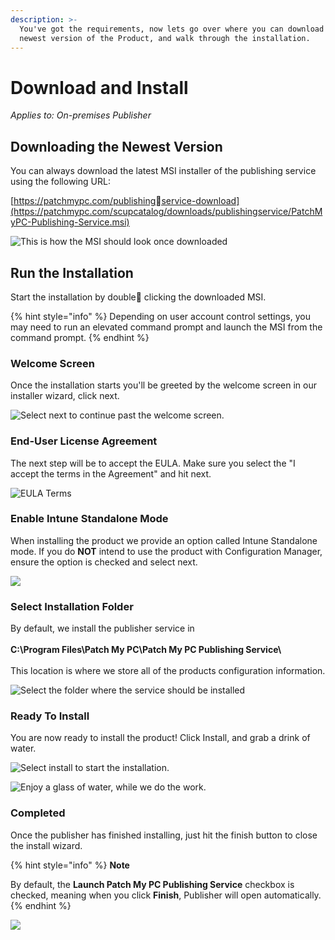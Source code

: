 ```yaml
---
description: >-
  You've got the requirements, now lets go over where you can download the
  newest version of the Product, and walk through the installation.
---
```


# Download and Install

_Applies to: On-premises Publisher_

## Downloading the Newest Version

You can always download the latest MSI installer of the publishing service using the following URL:&#x20;

[https://patchmypc.com/publishingservice-download](https://patchmypc.com/scupcatalog/downloads/publishingservice/PatchMyPC-Publishing-Service.msi)

![This is how the MSI should look once downloaded](<../../_images/gitbook/image%20%281152).png>)

## Run the Installation

Start the installation by double clicking the downloaded MSI.&#x20;

{% hint style="info" %}
Depending on user account control settings, you may need to run an elevated command prompt and launch the MSI from the command prompt.
{% endhint %}

### Welcome Screen

Once the installation starts you'll be greeted by the welcome screen in our installer wizard, click next.

![Select next to continue past the welcome screen.](<../../_images/gitbook/image%20%281077).png>)

### End-User License Agreement

The next step will be to accept the EULA. Make sure you select the "I accept the terms in the Agreement" and hit next.

![EULA Terms](<../../_images/gitbook/image%20%281253).png>)

### Enable Intune Standalone Mode

When installing the product we provide an option called Intune Standalone mode. If you do **NOT** intend to use the product with Configuration Manager, ensure the option is checked and select next.

![](<../../_images/gitbook/image%20%281089).png>)

### Select Installation Folder

By default, we install the publisher service in \
\
**C:\Program Files\Patch My PC\Patch My PC Publishing Service\\**\
\
This location is where we store all of the products configuration information.&#x20;

![Select the folder where the service should be installed](<../../_images/gitbook/image%20%281066).png>)

### Ready To Install

You are now ready to install the product! Click Install, and grab a drink of water.

![Select install to start the installation.](<../../_images/gitbook/image%20%281174).png>)

![Enjoy a glass of water, while we do the work.](<../../_images/gitbook/image%20%281217).png>)

### Completed

Once the publisher has finished installing, just hit the finish button to close the install wizard.&#x20;

{% hint style="info" %}
**Note**

By default, the **Launch Patch My PC Publishing Service** checkbox is checked, meaning when you click **Finish**, Publisher will open automatically.
{% endhint %}

![](<../../_images/gitbook/image%20%281198).png>)
